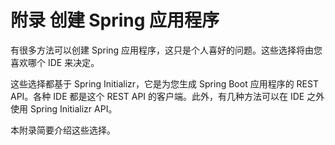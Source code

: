 # 附录 创建 Spring 应用程序

有很多方法可以创建 Spring 应用程序，这只是个人喜好的问题。这些选择将由您喜欢哪个 IDE 来决定。

这些选择都基于 Spring Initializr，它是为您生成 Spring Boot 应用程序的 REST API。各种 IDE 都是这个 REST API 的客户端。此外，有几种方法可以在 IDE 之外使用 Spring Initializr API。

本附录简要介绍这些选择。